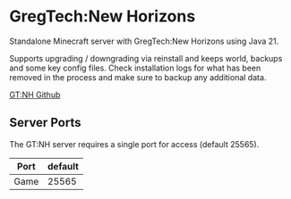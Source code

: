 # GregTech:New Horizons

Standalone Minecraft server with GregTech:New Horizons using Java 21.

Supports upgrading / downgrading via reinstall and keeps world, backups and some key config files.
Check installation logs for what has been removed in the process and make sure to backup any additional data.

[GT:NH Github](https://github.com/GTNewHorizons/GT-New-Horizons-Modpack)

## Server Ports

The GT:NH server requires a single port for access (default 25565).

| Port  | default |
|-------|---------|
| Game  | 25565   |
